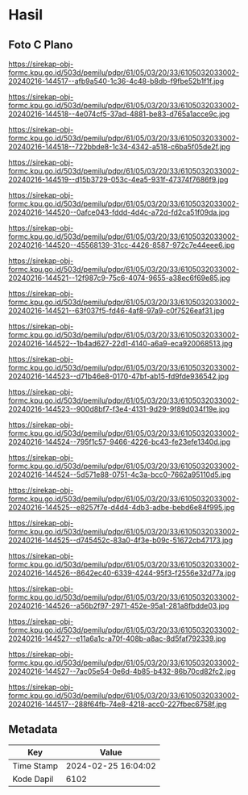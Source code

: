 # Hasil

## Foto C Plano

https://sirekap-obj-formc.kpu.go.id/503d/pemilu/pdpr/61/05/03/20/33/6105032033002-20240216-144517--afb9a540-1c36-4c48-b8db-f9fbe52b1f1f.jpg

https://sirekap-obj-formc.kpu.go.id/503d/pemilu/pdpr/61/05/03/20/33/6105032033002-20240216-144518--4e074cf5-37ad-4881-be83-d765a1acce9c.jpg

https://sirekap-obj-formc.kpu.go.id/503d/pemilu/pdpr/61/05/03/20/33/6105032033002-20240216-144518--722bbde8-1c34-4342-a518-c6ba5f05de2f.jpg

https://sirekap-obj-formc.kpu.go.id/503d/pemilu/pdpr/61/05/03/20/33/6105032033002-20240216-144519--d15b3729-053c-4ea5-931f-47374f7686f9.jpg

https://sirekap-obj-formc.kpu.go.id/503d/pemilu/pdpr/61/05/03/20/33/6105032033002-20240216-144520--0afce043-fddd-4d4c-a72d-fd2ca51f09da.jpg

https://sirekap-obj-formc.kpu.go.id/503d/pemilu/pdpr/61/05/03/20/33/6105032033002-20240216-144520--45568139-31cc-4426-8587-972c7e44eee6.jpg

https://sirekap-obj-formc.kpu.go.id/503d/pemilu/pdpr/61/05/03/20/33/6105032033002-20240216-144521--12f987c9-75c6-4074-9655-a38ec6f69e85.jpg

https://sirekap-obj-formc.kpu.go.id/503d/pemilu/pdpr/61/05/03/20/33/6105032033002-20240216-144521--63f037f5-fd46-4af8-97a9-c0f7526eaf31.jpg

https://sirekap-obj-formc.kpu.go.id/503d/pemilu/pdpr/61/05/03/20/33/6105032033002-20240216-144522--1b4ad627-22d1-4140-a6a9-eca920068513.jpg

https://sirekap-obj-formc.kpu.go.id/503d/pemilu/pdpr/61/05/03/20/33/6105032033002-20240216-144523--d71b46e8-0170-47bf-ab15-fd9fde936542.jpg

https://sirekap-obj-formc.kpu.go.id/503d/pemilu/pdpr/61/05/03/20/33/6105032033002-20240216-144523--900d8bf7-f3e4-4131-9d29-9f89d034f19e.jpg

https://sirekap-obj-formc.kpu.go.id/503d/pemilu/pdpr/61/05/03/20/33/6105032033002-20240216-144524--795f1c57-9466-4226-bc43-fe23efe1340d.jpg

https://sirekap-obj-formc.kpu.go.id/503d/pemilu/pdpr/61/05/03/20/33/6105032033002-20240216-144524--5d571e88-0751-4c3a-bcc0-7662a95110d5.jpg

https://sirekap-obj-formc.kpu.go.id/503d/pemilu/pdpr/61/05/03/20/33/6105032033002-20240216-144525--e8257f7e-d4d4-4db3-adbe-bebd6e84f995.jpg

https://sirekap-obj-formc.kpu.go.id/503d/pemilu/pdpr/61/05/03/20/33/6105032033002-20240216-144525--d745452c-83a0-4f3e-b09c-51672cb47173.jpg

https://sirekap-obj-formc.kpu.go.id/503d/pemilu/pdpr/61/05/03/20/33/6105032033002-20240216-144526--8642ec40-6339-4244-95f3-f2556e32d77a.jpg

https://sirekap-obj-formc.kpu.go.id/503d/pemilu/pdpr/61/05/03/20/33/6105032033002-20240216-144526--a56b2f97-2971-452e-95a1-281a8fbdde03.jpg

https://sirekap-obj-formc.kpu.go.id/503d/pemilu/pdpr/61/05/03/20/33/6105032033002-20240216-144527--e11a6a1c-a70f-408b-a8ac-8d5faf792339.jpg

https://sirekap-obj-formc.kpu.go.id/503d/pemilu/pdpr/61/05/03/20/33/6105032033002-20240216-144527--7ac05e54-0e6d-4b85-b432-86b70cd82fc2.jpg

https://sirekap-obj-formc.kpu.go.id/503d/pemilu/pdpr/61/05/03/20/33/6105032033002-20240216-144517--288f64fb-74e8-4218-acc0-227fbec6758f.jpg


## Metadata

| Key        | Value               |
| ---------- | ------------------- |
| Time Stamp | 2024-02-25 16:04:02 |
| Kode Dapil | 6102                |



